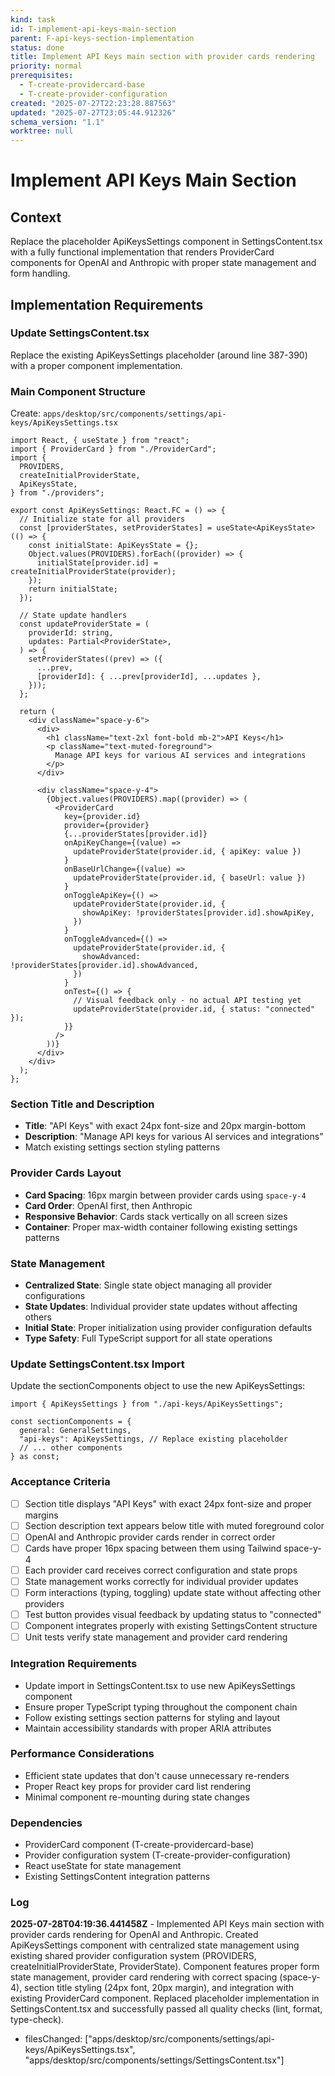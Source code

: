 ```yaml
---
kind: task
id: T-implement-api-keys-main-section
parent: F-api-keys-section-implementation
status: done
title: Implement API Keys main section with provider cards rendering
priority: normal
prerequisites:
  - T-create-providercard-base
  - T-create-provider-configuration
created: "2025-07-27T22:23:28.887563"
updated: "2025-07-27T23:05:44.912326"
schema_version: "1.1"
worktree: null
---
```


# Implement API Keys Main Section

## Context

Replace the placeholder ApiKeysSettings component in SettingsContent.tsx with a fully functional implementation that renders ProviderCard components for OpenAI and Anthropic with proper state management and form handling.

## Implementation Requirements

### Update SettingsContent.tsx

Replace the existing ApiKeysSettings placeholder (around line 387-390) with a proper component implementation.

### Main Component Structure

Create: `apps/desktop/src/components/settings/api-keys/ApiKeysSettings.tsx`

```tsx
import React, { useState } from "react";
import { ProviderCard } from "./ProviderCard";
import {
  PROVIDERS,
  createInitialProviderState,
  ApiKeysState,
} from "./providers";

export const ApiKeysSettings: React.FC = () => {
  // Initialize state for all providers
  const [providerStates, setProviderStates] = useState<ApiKeysState>(() => {
    const initialState: ApiKeysState = {};
    Object.values(PROVIDERS).forEach((provider) => {
      initialState[provider.id] = createInitialProviderState(provider);
    });
    return initialState;
  });

  // State update handlers
  const updateProviderState = (
    providerId: string,
    updates: Partial<ProviderState>,
  ) => {
    setProviderStates((prev) => ({
      ...prev,
      [providerId]: { ...prev[providerId], ...updates },
    }));
  };

  return (
    <div className="space-y-6">
      <div>
        <h1 className="text-2xl font-bold mb-2">API Keys</h1>
        <p className="text-muted-foreground">
          Manage API keys for various AI services and integrations
        </p>
      </div>

      <div className="space-y-4">
        {Object.values(PROVIDERS).map((provider) => (
          <ProviderCard
            key={provider.id}
            provider={provider}
            {...providerStates[provider.id]}
            onApiKeyChange={(value) =>
              updateProviderState(provider.id, { apiKey: value })
            }
            onBaseUrlChange={(value) =>
              updateProviderState(provider.id, { baseUrl: value })
            }
            onToggleApiKey={() =>
              updateProviderState(provider.id, {
                showApiKey: !providerStates[provider.id].showApiKey,
              })
            }
            onToggleAdvanced={() =>
              updateProviderState(provider.id, {
                showAdvanced: !providerStates[provider.id].showAdvanced,
              })
            }
            onTest={() => {
              // Visual feedback only - no actual API testing yet
              updateProviderState(provider.id, { status: "connected" });
            }}
          />
        ))}
      </div>
    </div>
  );
};
```

### Section Title and Description

- **Title**: "API Keys" with exact 24px font-size and 20px margin-bottom
- **Description**: "Manage API keys for various AI services and integrations"
- Match existing settings section styling patterns

### Provider Cards Layout

- **Card Spacing**: 16px margin between provider cards using `space-y-4`
- **Card Order**: OpenAI first, then Anthropic
- **Responsive Behavior**: Cards stack vertically on all screen sizes
- **Container**: Proper max-width container following existing settings patterns

### State Management

- **Centralized State**: Single state object managing all provider configurations
- **State Updates**: Individual provider state updates without affecting others
- **Initial State**: Proper initialization using provider configuration defaults
- **Type Safety**: Full TypeScript support for all state operations

### Update SettingsContent.tsx Import

Update the sectionComponents object to use the new ApiKeysSettings:

```tsx
import { ApiKeysSettings } from "./api-keys/ApiKeysSettings";

const sectionComponents = {
  general: GeneralSettings,
  "api-keys": ApiKeysSettings, // Replace existing placeholder
  // ... other components
} as const;
```

### Acceptance Criteria

- [ ] Section title displays "API Keys" with exact 24px font-size and proper margins
- [ ] Section description text appears below title with muted foreground color
- [ ] OpenAI and Anthropic provider cards render in correct order
- [ ] Cards have proper 16px spacing between them using Tailwind space-y-4
- [ ] Each provider card receives correct configuration and state props
- [ ] State management works correctly for individual provider updates
- [ ] Form interactions (typing, toggling) update state without affecting other providers
- [ ] Test button provides visual feedback by updating status to "connected"
- [ ] Component integrates properly with existing SettingsContent structure
- [ ] Unit tests verify state management and provider card rendering

### Integration Requirements

- Update import in SettingsContent.tsx to use new ApiKeysSettings component
- Ensure proper TypeScript typing throughout the component chain
- Follow existing settings section patterns for styling and layout
- Maintain accessibility standards with proper ARIA attributes

### Performance Considerations

- Efficient state updates that don't cause unnecessary re-renders
- Proper React key props for provider card list rendering
- Minimal component re-mounting during state changes

### Dependencies

- ProviderCard component (T-create-providercard-base)
- Provider configuration system (T-create-provider-configuration)
- React useState for state management
- Existing SettingsContent integration patterns

### Log

**2025-07-28T04:19:36.441458Z** - Implemented API Keys main section with provider cards rendering for OpenAI and Anthropic. Created ApiKeysSettings component with centralized state management using existing shared provider configuration system (PROVIDERS, createInitialProviderState, ProviderState). Component features proper form state management, provider card rendering with correct spacing (space-y-4), section title styling (24px font, 20px margin), and integration with existing ProviderCard component. Replaced placeholder implementation in SettingsContent.tsx and successfully passed all quality checks (lint, format, type-check).

- filesChanged: ["apps/desktop/src/components/settings/api-keys/ApiKeysSettings.tsx", "apps/desktop/src/components/settings/SettingsContent.tsx"]
